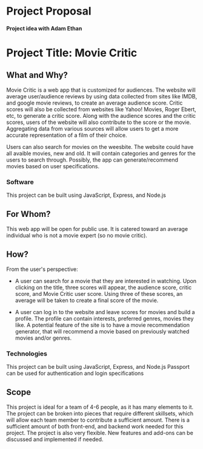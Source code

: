 # Project Proposal

#### Project idea with Adam Ethan

# Project Title: Movie Critic

## What and Why?
Movie Critic is a web app that is customized for audiences. The website will average user/audience reviews by using data collected from sites like IMDB, and google movie reviews, to create an average audience score. Critic scores will also be collected from websites like Yahoo! Movies, Roger Ebert, etc, to generate a critic score. Along with the audience scores and the critic scores, users of the website will also contribute to the score or the movie. Aggregating data from various sources will allow users to get a more accurate representation of a film of their choice.

Users can also search for movies on the weesbite. The website could have all avaible movies, new and old. It will contain categories and genres for the users to search through. Possibly, the app can generate/recommend movies based on user specifications. 

### Software
This project can be built using JavaScript, Express, and Node.js

## For Whom?
This web app will be open for public use. It is catered toward an average individual who is not a movie expert (so no movie critic). 

## How?
From the user's perspective:
- A user can search for a movie that they are interested in watching. Upon clicking on the title, three scores will appear, the audience score, critic score, and Movie Critic user score. Using three of these scores, an average will be taken to create a final score of the movie. 

- A user can log in to the website and leave scores for movies and build a profile. The profile can contain interests, preferred genres, movies they like. A potential feature of the site is to have a movie recommendation generator, that will recommend a movie based on previously watched movies and/or genres.

### Technologies
This project can be built using JavaScript, Express, and Node.js
Passport can be used for authentication and login specifications

## Scope 
This project is ideal for a team of 4-6 people, as it has many elements to it. The project can be broken into pieces that require different skillsets, which will allow each team member to contribute a sufficient amount. There is a sufficient amount of both front-end, and backend work needed for this project. The project is also very flexible. New features and add-ons can be discussed and implemented if needed. 
